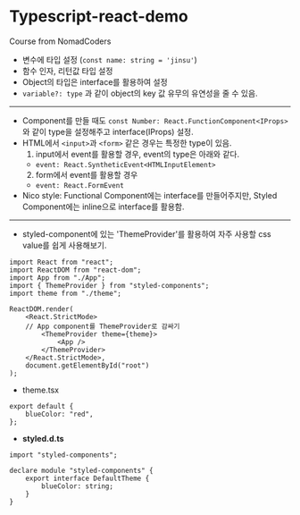 # Typescript-react-demo

Course from NomadCoders

- 변수에 타입 설정 (`const name: string = 'jinsu'`)
- 함수 인자, 리턴값 타입 설정
- Object의 타입은 interface를 활용하여 설정
- `variable?: type` 과 같이 object의 key 값 유무의 유연성을 줄 수 있음.

---

- Component를 만들 때도 `const Number: React.FunctionComponent<IProps>` 와 같이 type을 설정해주고 interface(IProps) 설정.
- HTML에서 `<input>`과 `<form>` 같은 경우는 특정한 type이 있음.
  1.  input에서 event를 활용할 경우, event의 type은 아래와 같다.
  - `event: React.SyntheticEvent<HTMLInputElement>`
  2.  form에서 event를 활용할 경우
  - `event: React.FormEvent`
- Nico style: Functional Component에는 interface를 만들어주지만, Styled Component에는 inline으로 interface를 활용함.

---

- styled-component에 있는 'ThemeProvider'를 활용하여 자주 사용할 css value를 쉽게 사용해보기.

```{ts}
import React from "react";
import ReactDOM from "react-dom";
import App from "./App";
import { ThemeProvider } from "styled-components";
import theme from "./theme";

ReactDOM.render(
	<React.StrictMode>
    // App component를 ThemeProvider로 감싸기
		<ThemeProvider theme={theme}>
			<App />
		</ThemeProvider>
	</React.StrictMode>,
	document.getElementById("root")
);
```

- theme.tsx

```{ts}
export default {
	blueColor: "red",
};
```

- **styled.d.ts**

```{ts}
import "styled-components";

declare module "styled-components" {
	export interface DefaultTheme {
		blueColor: string;
	}
}
```
